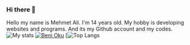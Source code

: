 ### Hi there 👋

Hello my name is Mehmet Ali. I'm 14 years old. My hobby is developing websites and programs. And its my Github account and my codes.
![My stats](https://github-readme-stats.vercel.app/api?username=Mehmetali345&show_icons=true&theme=merko) [![Beni Oku](https://github-readme-stats.vercel.app/api/pin/?username=Mehmetali345&repo=dc-utilities)](https://github.com/Mehmetali345/dc-utilities)
[![Top Langs](https://github-readme-stats.vercel.app/api/top-langs/?username=Mehmetali345&exclude_repo=dc-utilities)
